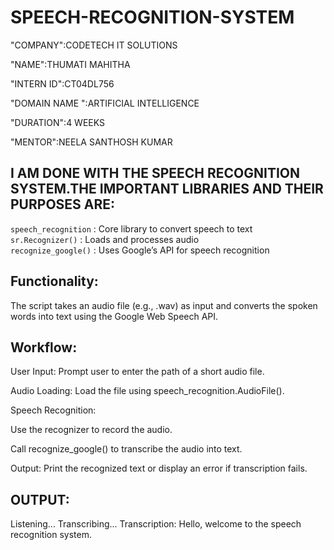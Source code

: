 # SPEECH-RECOGNITION-SYSTEM

"COMPANY":CODETECH IT SOLUTIONS

"NAME":THUMATI MAHITHA

"INTERN ID":CT04DL756

"DOMAIN NAME ":ARTIFICIAL INTELLIGENCE

"DURATION":4 WEEKS

"MENTOR":NEELA SANTHOSH KUMAR

## I AM DONE WITH THE SPEECH RECOGNITION SYSTEM.THE IMPORTANT LIBRARIES AND THEIR PURPOSES ARE:
 `speech_recognition` : Core library to convert speech to text   
 `sr.Recognizer()`    : Loads and processes audio                
 `recognize_google()` : Uses Google’s API for speech recognition 
## Functionality:
The script takes an audio file (e.g., .wav) as input and converts the spoken words into text using the Google Web Speech API.
## Workflow:
User Input: Prompt user to enter the path of a short audio file.

Audio Loading: Load the file using speech_recognition.AudioFile().

Speech Recognition:

Use the recognizer to record the audio.

Call recognize_google() to transcribe the audio into text.

Output: Print the recognized text or display an error if transcription fails.
## OUTPUT:

Listening...
Transcribing...
Transcription:
Hello, welcome to the speech recognition system.
